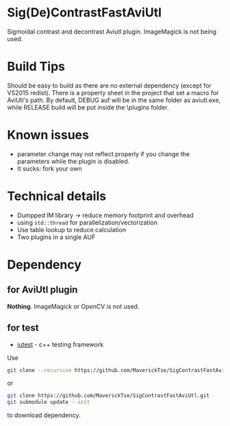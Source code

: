 # Sig(De)ContrastFastAviUtl

Sigmoidal contrast and decontrast Aviutl plugin. ImageMagick is not being used.

# Build Tips

Should be easy to build as there are no external dependency (except for VS2015 redist). There is a property sheet in the project that set a macro for AviUtl's path. By default, DEBUG auf will be in the same folder as aviutl.exe, while RELEASE build will be put inside the \plugins folder.

# Known issues

* parameter change may not reflect properly if you change the parameters while the plugin is disabled.
* It sucks: fork your own

# Technical details

* Dumpped IM library -> reduce memory footprint and overhead
* using ``std::thread`` for  parallelization/vectorization
* Use table lookup to reduce calculation
* Two plugins in a single AUF

# Dependency

## for AviUtl plugin

**Nothing**. ImageMagick or OpenCV is not used.

## for test

- [iutest](https://github.com/srz-zumix/iutest) - c++ testing framework

Use

```sh
git clone --recursive https://github.com/MaverickTse/SigContrastFastAviUtl.git
```

or 

```sh
git clone https://github.com/MaverickTse/SigContrastFastAviUtl.git
git submodule update --init
```

to download dependency.
